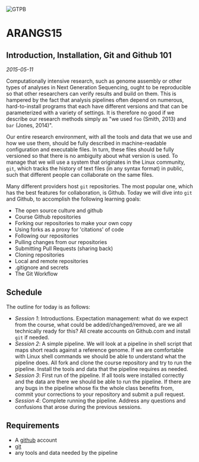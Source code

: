 ![GTPB](http://gtpb.igc.gulbenkian.pt/bicourses/images/GTPB2015logo.png "GTPB")

ARANGS15
========
Introduction, Installation, Git and Github 101 
----------------------------------------------
*2015-05-11*

Computationally intensive research, such as genome assembly or other types of analyses in
Next Generation Sequencing, ought to be reproducible so that other researchers can verify
results and build on them. This is hampered by the fact that analysis pipelines often
depend on numerous, hard-to-install programs that each have different versions and that 
can be parameterized with a variety of settings. It is therefore no good if we describe 
our research methods simply as "we used `foo` (Smith, 2013) and `bar` (Jones, 2014)".

Our entire research environment, with all the tools and data that we use and how we use 
them, should be fully described in machine-readable configuration and executable files. 
In turn, these files should be fully versioned so that there is no ambiguity about what 
version is used. To manage that we will use a system that originates in the Linux 
community, `git`, which tracks the history of text files (in any syntax format) in public,
such that different people can collaborate on the same files.

Many different providers host `git` repositories. The most popular one, which has the best
features for collaboration, is Github. Today we will dive into `git` and Github, to 
accomplish the following learning goals:

- The open source culture and github
- Course Github repositories
- Forking our repositories to make your own copy
- Using forks as a proxy for 'citations' of code
- Following our repositories
- Pulling changes from our repositories
- Submitting Pull Requests (sharing back)
- Cloning repositories
- Local and remote repositories
- .gitignore and secrets
- The Git Workflow

Schedule
--------

The outline for today is as follows:

- _Session 1_: Introductions. Expectation management: what do we expect from the course,
what could be added/changed/removed, are we all technically ready for this? All create
accounts on Github.com and install `git` if needed.
- _Session 2_: A simple pipeline. We will look at a pipeline in shell script that maps
short reads against a reference genome. If we are comfortable with Linux shell commands
we should be able to understand what the pipeline does. All fork and clone the course 
repository and try to run the pipeline. Install the tools and data that the pipeline 
requires as needed.
- _Session 3_: First run of the pipeline. If all tools were installed correctly and the
data are there we should be able to run the pipeline. If there are any bugs in the 
pipeline whose fix the whole class benefits from, commit your corrections to your 
repository and submit a pull request.
- _Session 4_: Complete running the pipeline. Address any questions and confusions that
arose during the previous sessions.

Requirements
------------

- A [github](http://github.com) account
- [git](http://git-scm.com/downloads)
- any tools and data needed by the pipeline